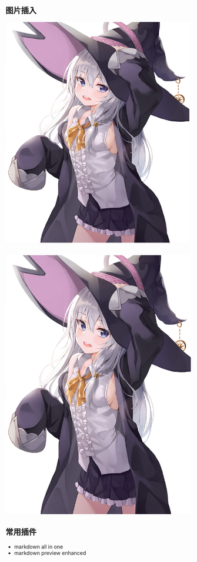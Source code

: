 ## 图片插入
<img style="width:500px;height:600px" alt="加载不出来" src="./image/34-86849069_p0.jpg">
<br><br>

![显示不出来](./image/34-86849069_p0.jpg)

## 常用插件
* markdown all in one
* markdown preview enhanced

